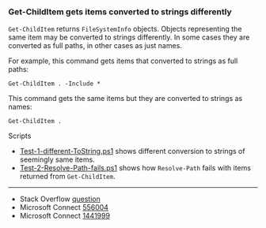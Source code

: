 
### Get-ChildItem gets items converted to strings differently

`Get-ChildItem` returns `FileSystemInfo` objects. Objects representing the same
item may be converted to strings differently. In some cases they are converted
as full paths, in other cases as just names.

For example, this command gets items that converted to strings as full paths:

    Get-ChildItem . -Include *

This command gets the same items but they are converted to strings as names:

    Get-ChildItem .

Scripts

- [Test-1-different-ToString.ps1](Test-1-different-ToString.ps1) shows different conversion to strings of seemingly same items.
- [Test-2-Resolve-Path-fails.ps1](Test-2-Resolve-Path-fails.ps1) shows how `Resolve-Path` fails with items returned from `Get-ChildItem`.

---

- Stack Overflow [question](http://stackoverflow.com/q/2744047/323582)
- Microsoft Connect [556004](https://connect.microsoft.com/PowerShell/Feedback/Details/556004)
- Microsoft Connect [1441999](https://connect.microsoft.com/PowerShell/feedback/details/1441999)
